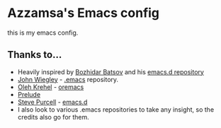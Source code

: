 # Azzamsa's Emacs config

this is my emacs config.

## Thanks to…

- Heavily inspired by [Bozhidar Batsov](http://batsov.com) and his [emacs.d repository](https://github.com/bbatsov/emacs.d)
- [John Wiegley](https://github.com/jwiegley) - [.emacs](https://github.com/jwiegley/dot-emacs) repository.
- [Oleh Krehel](https://oremacs.com/) - [oremacs](https://github.com/abo-abo/oremacs)
- [Prelude](https://github.com/bbatsov/prelude)
- [Steve Purcell](http://www.sanityinc.com/) - [emacs.d](https://github.com/purcell/emacs.d)
- I also look to various .emacs repositories to take any insight, so the credits also go for them.

